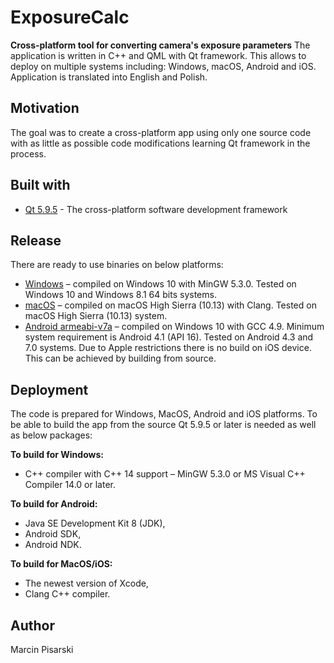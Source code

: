 # ExposureCalc
**Cross-platform tool for converting camera's exposure parameters**
The application is written in C++ and QML with Qt framework. This allows to deploy on multiple systems including: Windows, macOS, Android and iOS.
Application is translated into English and Polish. 

## Motivation
The goal was to create a cross-platform app using only one source code with as little as possible code modifications learning Qt framework in the process.

## Built with
* [Qt 5.9.5](https://www.qt.io/) - The cross-platform software development framework

## Release
There are ready to use binaries on below platforms:
* [Windows](https://github.com/MarcinPis/ExposureCalc/releases/tag/v1.0.0) – compiled on Windows 10 with MinGW 5.3.0. Tested on Windows 10 and Windows 8.1 64 bits systems.
* [macOS](https://github.com/MarcinPis/ExposureCalc/releases/tag/v1.0.0) – compiled on macOS High Sierra (10.13) with Clang. Tested on macOS High Sierra (10.13) system.
* [Android armeabi-v7a](https://github.com/MarcinPis/ExposureCalc/releases/tag/v1.0.0) – compiled on Windows 10 with GCC 4.9. Minimum system requirement is Android 4.1 (API 16). Tested on Android 4.3 and 7.0 systems.
Due to Apple restrictions there is no build on iOS device. This can be achieved by building from source.

## Deployment
The code is prepared for Windows, MacOS, Android and iOS platforms. 
To be able to build the app from the source Qt 5.9.5 or later is needed as well as below packages:

**To build for Windows:**
* C++ compiler with C++ 14 support – MinGW 5.3.0 or MS Visual C++ Compiler 14.0 or later.

**To build for Android:**
* Java SE Development Kit 8 (JDK),
* Android SDK,
* Android NDK.

**To build for MacOS/iOS:**
* The newest version of Xcode,
* Clang C++ compiler.

## Author
Marcin Pisarski
